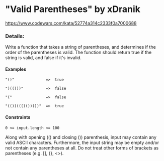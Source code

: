 # "Valid Parentheses" by xDranik

https://www.codewars.com/kata/52774a314c2333f0a7000688

### Details:  
Write a function that takes a string of parentheses, and determines if the order of the parentheses is valid. The function should return true if the string is valid, and false if it's invalid.

#### Examples

`
"()"              =>  true
`

`
")(()))"          =>  false
`

`
"("               =>  false
`

`
"(())((()())())"  =>  true
`

#### Constraints
`
0 <= input.length <= 100
`

Along with opening (() and closing ()) parenthesis, input may contain any valid ASCII characters. Furthermore, the input string may be empty and/or not contain any parentheses at all. Do not treat other forms of brackets as parentheses (e.g. [], {}, <>).

